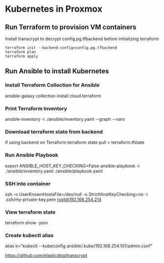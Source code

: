 # Kubernetes in Proxmox

## Run Terraform to provision VM containers
Install transcrypt to decrypt config.pg.tfbackend before initializing terraform
```
terraform init --backend-config=config.pg.tfbackend 
terraform plan
terraform apply
```

## Run Ansible to install Kubernetes
### Install Terraform Collection for Ansible
ansible-galaxy collection install cloud.terraform

### Print Terraform Inventory
ansible-inventory -i ./ansible/inventory.yaml --graph --vars

### Download terraform state from backend
If using backend on Terraform
terraform state pull > terraform.tfstate

### Run Ansible Playbook
export ANSIBLE_HOST_KEY_CHECKING=False
ansible-playbook -i ./ansible/inventory.yaml ./ansible/playbook.yaml

### SSH into container
ssh -o UserKnownHostsFile=/dev/null -o StrictHostKeyChecking=no -i .ssh/my-private-key.pem root@192.168.254.214

### View terraform state
terraform show -json

### Create kubectl alias
alias k="kubectl --kubeconfig ansible/.kube/192.168.254.101/admin.conf"

https://github.com/elasticdog/transcrypt